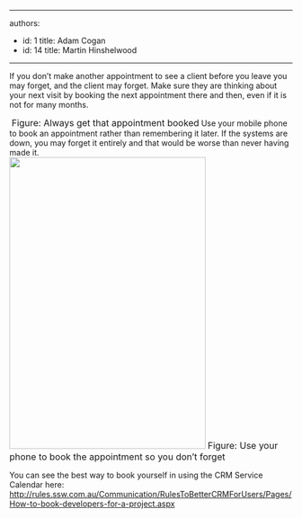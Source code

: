 

---
authors:
  - id: 1
    title: Adam Cogan
  - id: 14
    title: Martin Hinshelwood
---




<span class='intro'> If you don’t make another appointment to see a client before you leave you may forget, and the client may forget. Make sure they are thinking about your next visit by booking the next appointment there and then, even if it is not for many months.  </span>

<img class="ms-rteCustom-ImageArea" src="/PublishingImages/BookAppointment01.jpg" alt="" />&#160;<font class="ms-rteCustom-FigureNormal" size="+0">Figure&#58; Always get that appointment booked</font> Use your mobile phone to book an appointment rather than remembering it later. If the systems are down, you may forget it entirely and that would be worse than never having made it. 
<br>
<img width="349" height="549" class="ms-rteCustom-ImageArea" src="/PublishingImages/UsePhoneToBookAppointment.jpg" alt="" style="height&#58;519px;" />&#160;<font class="ms-rteCustom-FigureNormal" size="+0">Figure&#58; Use your phone to book the appointment so you don’t forget</font>
<p>You can see the best way to book yourself in using the CRM Service Calendar here&#58; 
   <a href="/scheduling-do-you-know-how-to-book-developers-for-a-project">http&#58;//rules.ssw.com.au/Communication/RulesToBetterCRMForUsers/Pages/How-to-book-developers-for-a-project.aspx</a> </p>



